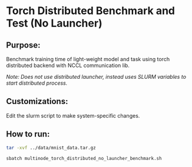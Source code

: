 # Torch Distributed Benchmark and Test (No Launcher)

## Purpose:
Benchmark training time of light-weight model and task using torch distributed backend with NCCL communication lib.

<i>Note: Does not use distributed launcher, instead uses SLURM variables to start distributed process.</i>

## Customizations:
Edit the slurm script to make system-specific changes.

## How to run:

```bash
tar -xvf ../data/mnist_data.tar.gz 

sbatch multinode_torch_distributed_no_launcher_benchmark.sh
```